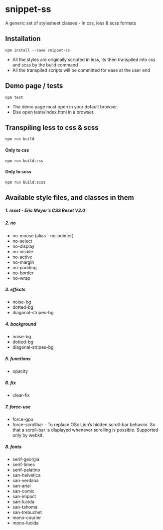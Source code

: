 # snippet-ss
A generic set of stylesheet classes - In css, less & scss formats


## Installation

`npm install --save snippet-ss`

- All the styles are originally scripted in less, its then transpiled into css and scss by the build command
- All the transpiled scripts will be committed for ease at the user end

## Demo page / tests

`npm test`
- The demo page must open in your default browser.
- Else open tests/index.html in a browser.

## Transpiling less to css & scss

 `npm run build`

#### Only to css

  `npm run build:css`

#### Only to scss

  `npm run build:scss`


## Available style files, and classes in them
##### 1. reset - _Eric Meyer’s CSS Reset V2.0_

##### 2. no
  - no-mouse (alias - no-pointer)
  - no-select
  - no-display
  - no-visible
  - no-active
  - no-margin
  - no-padding
  - no-border
  - no-wrap

##### 3. effects
  - noise-bg
  - dotted-bg
  - diagonal-stripes-bg

##### 4. background
  - noise-bg
  - dotted-bg
  - diagonal-stripes-bg

##### 5. functions
  - opacity

##### 6. fix
  - clear-fix

##### 7. force-use
  - force-gpu
  - force-scrollbar - To replace OSx Lion’s hidden scroll-bar behavior. So that a scroll-bar is displayed whenever scrolling is possible. Supported only by webkit.

##### 8. fonts
  - serif-georgia
  - serif-times
  - serif-palatino
  - san-helvetica
  - san-verdana
  - san-arial
  - san-comic
  - san-impact
  - san-lucida
  - san-tahoma
  - san-trebuchet
  - mono-courier
  - mono-lucida
